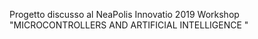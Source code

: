 Progetto discusso al NeaPolis Innovatio 2019 
Workshop "MICROCONTROLLERS AND ARTIFICIAL INTELLIGENCE  "
